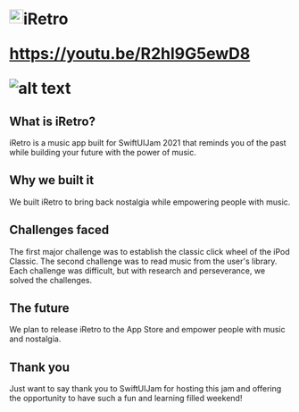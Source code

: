 <h1> <img src="https://firebasestorage.googleapis.com/v0/b/eyemaps-c1b86.appspot.com/o/Instagram%20post%20-%2012-6.png?alt=media&token=06ca1f80-9664-4fcc-b557-524902e1c252"
  width="25"
  height="25"
  style="float:left;">
  iRetro


https://youtu.be/R2hl9G5ewD8 


![alt text](https://firebasestorage.googleapis.com/v0/b/eyemaps-c1b86.appspot.com/o/Group%2016-3.png?alt=media&token=f736333f-615e-44ef-a4eb-6415fad4533e)

## What is iRetro?
iRetro is a music app built for SwiftUIJam 2021 that reminds you of the past while building your future with the power of music.  

## Why we built it
We built iRetro to bring back nostalgia while empowering people with music.

## Challenges faced
The first major challenge was to establish the classic click wheel of the iPod Classic.  The second challenge was to read music from the user's library.  Each challenge was difficult, but with research and perseverance, we solved the challenges.

## The future
We plan to release iRetro to the App Store and empower people with music and nostalgia.

## Thank you
Just want to say thank you to SwiftUIJam for hosting this jam and offering the opportunity to have such a fun and learning filled weekend! 
